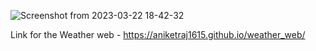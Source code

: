 
![Screenshot from 2023-03-22 18-42-32](https://user-images.githubusercontent.com/85412524/226917473-ec567875-567b-4ce3-9496-a1eb1ce040dc.png)

 Link for the Weather web -  https://aniketraj1615.github.io/weather_web/
